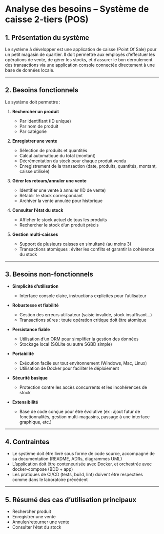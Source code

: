 # Analyse des besoins – Système de caisse 2-tiers (POS)

## 1. Présentation du système

Le système à développer est une application de caisse (Point Of Sale) pour un petit magasin de quartier. Il doit permettre aux employés d’effectuer les opérations de vente, de gérer les stocks, et d’assurer le bon déroulement des transactions via une application console connectée directement à une base de données locale.

---

## 2. Besoins fonctionnels

Le système doit permettre :

1. **Rechercher un produit**
   - Par identifiant (ID unique)
   - Par nom de produit
   - Par catégorie

2. **Enregistrer une vente**
   - Sélection de produits et quantités
   - Calcul automatique du total (montant)
   - Décrémentation du stock pour chaque produit vendu
   - Enregistrement de la transaction (date, produits, quantités, montant, caisse utilisée)

3. **Gérer les retours/annuler une vente**
   - Identifier une vente à annuler (ID de vente)
   - Rétablir le stock correspondant
   - Archiver la vente annulée pour historique

4. **Consulter l’état du stock**
   - Afficher le stock actuel de tous les produits
   - Rechercher le stock d’un produit précis

5. **Gestion multi-caisses**
   - Support de plusieurs caisses en simultané (au moins 3)
   - Transactions atomiques : éviter les conflits et garantir la cohérence du stock

---

## 3. Besoins non-fonctionnels

- **Simplicité d’utilisation**
  - Interface console claire, instructions explicites pour l’utilisateur

- **Robustesse et fiabilité**
  - Gestion des erreurs utilisateur (saisie invalide, stock insuffisant…)
  - Transactions sûres : toute opération critique doit être atomique

- **Persistance fiable**
  - Utilisation d’un ORM pour simplifier la gestion des données
  - Stockage local (SQLite ou autre SGBD simple)

- **Portabilité**
  - Exécution facile sur tout environnement (Windows, Mac, Linux)
  - Utilisation de Docker pour faciliter le déploiement

- **Sécurité basique**
  - Protection contre les accès concurrents et les incohérences de stock

- **Extensibilité**
  - Base de code conçue pour être évolutive (ex : ajout futur de fonctionnalités, gestion multi-magasins, passage à une interface graphique, etc.)

---

## 4. Contraintes

- Le système doit être livré sous forme de code source, accompagné de sa documentation (README, ADRs, diagrammes UML)
- L’application doit être conteneurisée avec Docker, et orchestrée avec docker-compose (BDD + app)
- Les pratiques de CI/CD (tests, build, lint) doivent être respectées comme dans le laboratoire précédent

---

## 5. Résumé des cas d’utilisation principaux

- Rechercher produit
- Enregistrer une vente
- Annuler/retourner une vente
- Consulter l’état du stock

